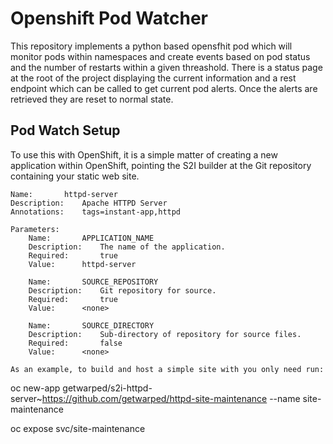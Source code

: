 # Openshift Pod Watcher

This repository implements a python based opensfhit pod which will monitor pods within namespaces and create events based on pod status and the number of restarts within a given threashold.   There is a status page at the root of the project displaying the current information and a rest endpoint which can be called to get current pod alerts.  Once the alerts are retrieved they are reset to normal state.

## Pod Watch Setup

To use this with OpenShift, it is a simple matter of creating a new application within OpenShift, pointing the S2I builder at the Git repository containing your static web site.


```
Name:		httpd-server
Description:	Apache HTTPD Server
Annotations:	tags=instant-app,httpd

Parameters:
    Name:		APPLICATION_NAME
    Description:	The name of the application.
    Required:		true
    Value:		httpd-server

    Name:		SOURCE_REPOSITORY
    Description:	Git repository for source.
    Required:		true
    Value:		<none>
    
    Name:		SOURCE_DIRECTORY
    Description:	Sub-directory of repository for source files.
    Required:		false
    Value:		<none>

As an example, to build and host a simple site with you only need run:

```
oc new-app getwarped/s2i-httpd-server~https://github.com/getwarped/httpd-site-maintenance --name site-maintenance

oc expose svc/site-maintenance
```

```
